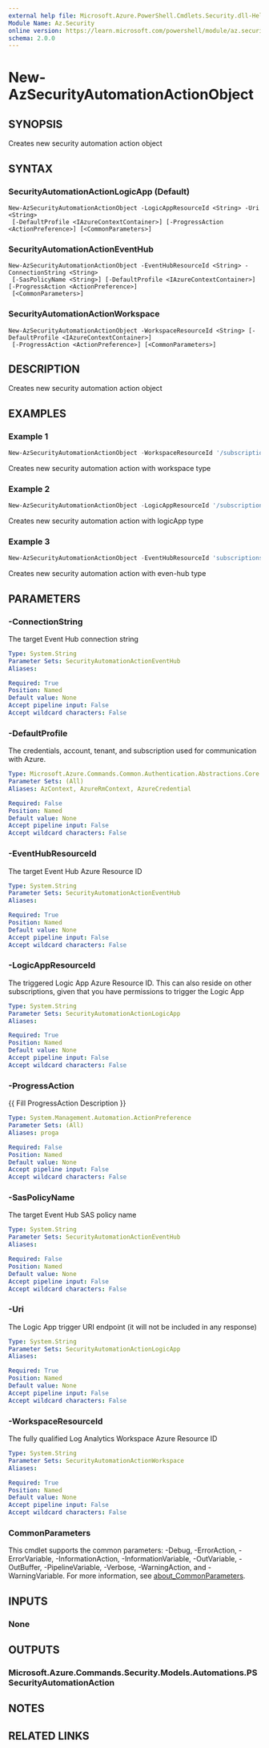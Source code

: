 ```yaml
---
external help file: Microsoft.Azure.PowerShell.Cmdlets.Security.dll-Help.xml
Module Name: Az.Security
online version: https://learn.microsoft.com/powershell/module/az.security/new-azsecurityautomationactionobject
schema: 2.0.0
---
```


# New-AzSecurityAutomationActionObject

## SYNOPSIS
Creates new security automation action object

## SYNTAX

### SecurityAutomationActionLogicApp (Default)
```
New-AzSecurityAutomationActionObject -LogicAppResourceId <String> -Uri <String>
 [-DefaultProfile <IAzureContextContainer>] [-ProgressAction <ActionPreference>] [<CommonParameters>]
```

### SecurityAutomationActionEventHub
```
New-AzSecurityAutomationActionObject -EventHubResourceId <String> -ConnectionString <String>
 [-SasPolicyName <String>] [-DefaultProfile <IAzureContextContainer>] [-ProgressAction <ActionPreference>]
 [<CommonParameters>]
```

### SecurityAutomationActionWorkspace
```
New-AzSecurityAutomationActionObject -WorkspaceResourceId <String> [-DefaultProfile <IAzureContextContainer>]
 [-ProgressAction <ActionPreference>] [<CommonParameters>]
```

## DESCRIPTION
Creates new security automation action object

## EXAMPLES

### Example 1
```powershell
New-AzSecurityAutomationActionObject -WorkspaceResourceId '/subscriptions/64ac75e7-15ff-4963-8c07-a16016505e0f/resourceGroups/sampleResourceGroup/providers/Microsoft.OperationalInsights/workspaces/surashed-test'
```

Creates new security automation action with workspace type

### Example 2
```powershell
New-AzSecurityAutomationActionObject -LogicAppResourceId '/subscriptions/03b601f1-7eca-4496-8f8d-355219eee254/resourceGroups/sampleResourceGroup/providers/Microsoft.Logic/workflows/LA' -Uri 'https://dummy.com/'
```

Creates new security automation action with logicApp type

### Example 3
```powershell
New-AzSecurityAutomationActionObject -EventHubResourceId 'subscriptions/03b601f1-7eca-4496-8f8d-355219eee254/resourceGroups/sampleResourceGroup/providers/Microsoft.EventHub/namespaces/cus-wsp-fake-assessment/eventhubs/cus-wsp-fake-assessment' -ConnectionString 'Endpoint=sb://dummy/;SharedAccessKeyName=dummy;SharedAccessKey=dummy;EntityPath=dummy'
```

Creates new security automation action with even-hub type

## PARAMETERS

### -ConnectionString
The target Event Hub connection string

```yaml
Type: System.String
Parameter Sets: SecurityAutomationActionEventHub
Aliases:

Required: True
Position: Named
Default value: None
Accept pipeline input: False
Accept wildcard characters: False
```

### -DefaultProfile
The credentials, account, tenant, and subscription used for communication with Azure.

```yaml
Type: Microsoft.Azure.Commands.Common.Authentication.Abstractions.Core.IAzureContextContainer
Parameter Sets: (All)
Aliases: AzContext, AzureRmContext, AzureCredential

Required: False
Position: Named
Default value: None
Accept pipeline input: False
Accept wildcard characters: False
```

### -EventHubResourceId
The target Event Hub Azure Resource ID

```yaml
Type: System.String
Parameter Sets: SecurityAutomationActionEventHub
Aliases:

Required: True
Position: Named
Default value: None
Accept pipeline input: False
Accept wildcard characters: False
```

### -LogicAppResourceId
The triggered Logic App Azure Resource ID.
This can also reside on other subscriptions, given that you have permissions to trigger the Logic App

```yaml
Type: System.String
Parameter Sets: SecurityAutomationActionLogicApp
Aliases:

Required: True
Position: Named
Default value: None
Accept pipeline input: False
Accept wildcard characters: False
```

### -ProgressAction
{{ Fill ProgressAction Description }}

```yaml
Type: System.Management.Automation.ActionPreference
Parameter Sets: (All)
Aliases: proga

Required: False
Position: Named
Default value: None
Accept pipeline input: False
Accept wildcard characters: False
```

### -SasPolicyName
The target Event Hub SAS policy name

```yaml
Type: System.String
Parameter Sets: SecurityAutomationActionEventHub
Aliases:

Required: False
Position: Named
Default value: None
Accept pipeline input: False
Accept wildcard characters: False
```

### -Uri
The Logic App trigger URI endpoint (it will not be included in any response)

```yaml
Type: System.String
Parameter Sets: SecurityAutomationActionLogicApp
Aliases:

Required: True
Position: Named
Default value: None
Accept pipeline input: False
Accept wildcard characters: False
```

### -WorkspaceResourceId
The fully qualified Log Analytics Workspace Azure Resource ID

```yaml
Type: System.String
Parameter Sets: SecurityAutomationActionWorkspace
Aliases:

Required: True
Position: Named
Default value: None
Accept pipeline input: False
Accept wildcard characters: False
```

### CommonParameters
This cmdlet supports the common parameters: -Debug, -ErrorAction, -ErrorVariable, -InformationAction, -InformationVariable, -OutVariable, -OutBuffer, -PipelineVariable, -Verbose, -WarningAction, and -WarningVariable. For more information, see [about_CommonParameters](http://go.microsoft.com/fwlink/?LinkID=113216).

## INPUTS

### None

## OUTPUTS

### Microsoft.Azure.Commands.Security.Models.Automations.PSSecurityAutomationAction

## NOTES

## RELATED LINKS
